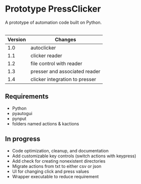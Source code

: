 # Prototype PressClicker

A prototype of automation code built on Python. <br /><br />

| Version | Changes                         |
| ------- | -----------------------------   |
|   1.0   | autoclicker                     |
|   1.1   | clicker reader                  |
|   1.2   | file control with reader        |
|   1.3   | presser and associated reader   |
|   1.4   | clicker integration to presser  |

## Requirements
- Python
- pyautogui
- pynput
- folders named actions & kactions

## In progress
- Code optimization, cleanup, and documentation
- Add customizable key controls (switch actions with keypress)
- Add check for creating nonexistent directories
- Migrate actions from txt to either csv or json
- UI for changing click and press values
- Wrapper executable to reduce requirement

